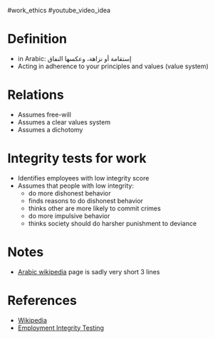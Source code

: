 #work_ethics #youtube_video_idea

# Definition
+ in Arabic: إستقامة أو نزاهة، وعكسها النفاق
+ Acting in adherence to your principles and values (value system)

# Relations
+ Assumes free-will
+ Assumes a clear values system
+ Assumes a dichotomy 

# Integrity tests for work
+ Identifies employees with low integrity score
+ Assumes that people with low integrity:
  + do more dishonest behavior
  + finds reasons to do dishonest behavior
  + thinks other are more likely to commit crimes
  + do more impulsive behavior
  + thinks society should do harsher punishment to deviance
 

# Notes
+ [Arabic wikipedia](https://ar.wikipedia.org/wiki/%D8%A7%D8%B3%D8%AA%D9%82%D8%A7%D9%85%D8%A9) page is sadly very short 3 lines

# References
+ [Wikipedia](https://en.wikipedia.org/wiki/Integrity)
+ [Employment Integrity Testing](https://en.wikipedia.org/wiki/Employment_integrity_testing)